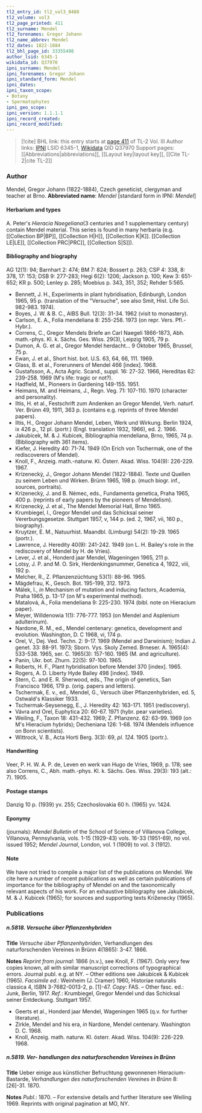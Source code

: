 ```yaml
---
tl2_entry_id: tl2_vol3_0488
tl2_volume: vol3
tl2_page_printed: 411
tl2_surname: Mendel
tl2_forenames: Gregor Johann
tl2_name_abbrev: Mendel
tl2_dates: 1822-1884
tl2_bhl_page_id: 33355498
author_lsid: 6345-1
wikidata_id: Q37970
ipni_surname: Mendel
ipni_forenames: Gregor Johann
ipni_standard_form: Mendel
ipni_dates: 
ipni_taxon_scope: 
- Botany
- Spermatophytes
ipni_geo_scope: 
ipni_version: 1.1.1.1
ipni_record_created: 
ipni_record_modified:
---
```


> [!cite] BHL link: this entry starts at [page 411](https://www.biodiversitylibrary.org/page/33355498) of TL-2 Vol. III
> Author links: [IPNI](https://www.ipni.org/a/6345-1) LSID 6345-1, [Wikidata](https://www.wikidata.org/wiki/Q37970) QID Q37970
> Support pages: [[Abbreviations|abbreviations]], [[Layout key|layout key]], [[Cite TL-2|cite TL-2]]

### Author

Mendel, Gregor Johann (1822-1884), Czech geneticist, clergyman and teacher at Brno. 
**Abbreviated name**: *Mendel* \[standard form in IPNI: *Mendel*\]

#### Herbarium and types

A. Peter's *Hieracia Naegeliana*(3 centuries and 1 supplementary century) contain Mendel material. This series is found in many herbaria (e.g. [[Collection BP|BP]], [[Collection H|H]], [[Collection K|K]]. [[Collection LE|LE]], [[Collection PRC|PRC]], [[Collection S|S]]).

#### Bibliography and biography

AG 12(1): 94; Barnhart 2: 474; BM 7: 824; Bossert p. 263; CSP 4: 338, 8: 378, 17: 153; DSB 9: 277-283; Hegi 6(2): 1206; Jackson p. 100; Kew 3: 651-652; KR p. 500; Lenley p. 285; Moebius p. 343, 351, 352; Rehder 5:565.
- Bennett, J. H., Experiments in plant hybridisation, Edinburgh, London 1965, 95 p. (translation of the "Versuche", see also Smit, Hist. Life Sci. 982-983. 1974).
- Boyes, J. W. & B. C., AIBS Bull. 12(3): 31-34. 1962 (visit to monastery).
- Carlson, E. A., Folia mendeliana 8: 255-258. 1973 (on repr. Vers. Pfl.-Hybr.).
- Correns, C., Gregor Mendels Briefe an Carl Naegeli 1866-1873, Abh. math.-phys. Kl. k. Sächs. Ges. Wiss. 29(3), Leipzig 1905, 79 p.
- Dumon, A. G. et al., Gregor Mendel herdacht... 9 Oktober 1965, Brussel, 75 p.
- Ewan, J. et al., Short hist. bot. U.S. 63, 64, 66, 111. 1969.
- Glass, B. et al., Forerunners of Mendel 466 \[index\]. 1968.
- Gustafsson, A., Acta Agric. Scand., suppl. 16: 27-32. 1966, Hereditas 62: 239-258. 1969 (M's life: tragic or not?).
- Hadfield, M., Pioneers in Gardening 149-155. 1951.
- Heimans, M. and Heimans, J., Regn. Veg. 71: 107-110. 1970 (character and personality).
- Iltis, H. et al., Festschrift zum Andenken an Gregor Mendel, Verh. naturf. Ver. Brünn 49, 1911, 363 p. (contains e.g. reprints of three Mendel papers).
- Iltis, H., Gregor Johann Mendel, Leben, Werk und Wirkung. Berlin 1924, ix 426 p., 12 pl. (portr.) (Engl. translation 1932, 1966), ed. 2. 1966.
- Jakubícek, M. & J. Kubícek, Bibliographia mendeliana, Brno, 1965, 74 p. (Bibliography with 361 items).
- Kiefer, J. Heredity 40: 71-74. 1949 (On Erich von Tschermak, one of the rediscoverers of Mendel).
- Knoll, F., Anzeig. math.-naturw. Kl. Österr. Akad. Wiss. 104(9): 226-229. 1967.
- Krízeneckỳ, J., Gregor Johann Mendel (1822-1884). Texte und Quellen zu seinem Leben und Wirken. Brünn 1965, 198 p. (much biogr. inf., sources, portraits).
- Krízeneckỳ, J. and B. Némec, eds., Fundamenta genetica, Praha 1965, 400 p. (reprints of early papers by the pioneers of Mendelism).
- Krízeneckỳ, J. et al., The Mendel Memorial Hall, Brno 1965.
- Krumbiegel, I., Gregor Mendel und das Schicksal seiner Vererbungsgesetze. Stuttgart 1957, v, 144 p. (ed. 2, 1967, vii, 160 p., biography).
- Kruytzer, E. M., Natuurhist. Maandbl. (Limburg) 54(2): 19-29. 1965 (portr.).
- Lawrence, J. Heredity 40(9): 241-242. 1949 (on L. H. Bailey's role in the rediscovery of Mendel by H. de Vries).
- Lever, J. et al., Honderd jaar Mendel, Wageningen 1965, 211 p.
- Lotsy, J. P. and M. O. Sirk, Herdenkingsnummer, Genetica 4, 1922, viii, 192 p.
- Melcher, R., Z. Pflanzenzüchtung 53(1): 88-96. 1965.
- Mägdefrau, K., Gesch. Bot. 195-199, 312. 1973.
- Málek, I., *in* Mechanism of mutation and inducing factors, Academia, Praha 1965, p. 13-17 (on M's experimental method).
- Matalová, A., Folia mendeliana 9: 225-230. 1974 (bibl. note on Hieracium paper).
- Meyer, Willdenowia 1(1): 776-777. 1953 (on Mendel and Asplenium adulterinum).
- Nardone, R. M., ed., Mendel centenary: genetics, development and evolution. Washington, D. C 1968, vi, 174 p.
- Orel, V., Dej. Ved. Techn. 2: 9-17. 1969 (Mendel and Darwinism); Indian J. genet. 33: 88-91. 1973; Sborn. Vys. Skoly Zemed. Brneser. A. 1965(4): 533-538. 1965, ser. C. 1965(3): 157-160. 1965 (M. and agriculture).
- Panin, Ukr. bot. Zhurn. 22(5): 97-100. 1965.
- Roberts, H. F., Plant hybridisation before Mendel 370 \[index\]. 1965.
- Rogers, A. D. Liberty Hyde Bailey 498 \[index\]. 1949.
- Stern, C. and E. R. Sherwood, eds., The origin of genetics, San Francisco 1966, 179 p. (orig. papers and letters).
- Tschermak, E. v., ed., Mendel, G., Versuch über Pflanzenhybriden, ed. 5, Ostwald's Klassiker 1933.
- Tschermak-Seysenegg, E., J. Heredity 42: 163-171. 1951 (rediscovery).
- Vávra and Orel, Euphytica 20: 60-67. 1971 (hybr. pear varieties).
- Weiling, F., Taxon 18: 431-432. 1969; Z. Pflanzenz. 62: 63-99. 1969 (on M's Hieracium hybrids); Decheniana 126: 1-68. 1974 (Mendels influence on Bonn scientists).
- Wittrock, V. B., Acta Horti Berg. 3(3): 69, *pl. 124.* 1905 (portr.).

#### Handwriting

Veer, P. H. W. A. P. de, Leven en werk van Hugo de Vries, 1969, p. 178; see also Correns, C., Abh. math.-phys. Kl. k. Sächs. Ges. Wiss. 29(3): 193 (alt.: 7). 1905.

#### Postage stamps

Danzig 10 p. (1939) yv. 255; Czechoslovakia 60 h. (1965) yv. 1424.

#### Eponymy

(journals): *Mendel Bulletin* of the School of Science of Villanova College, Villanova, Pennsylvania, vols. 1-15 (1929-43) vols. 16-33 (1951-69), no vol. issued 1952; *Mendel Journal*, London, vol. 1 (1909) to vol. 3 (1912).

#### Note

We have not tried to compile a major list of the publications on Mendel. We cite here a number of recent publications as well as certain publications of importance for the bibliography of Mendel on and the taxonomically relevant aspects of his work. For an exhaustive bibliography see Jakubicek, M. & J. Kubicek (1965); for sources and supporting texts Križenecky (1965).

### Publications

##### n.5818. Versuche über Pflanzenhybriden

**Title**
*Versuche über Pflanzenhybriden*, Verhandlungen des naturforschenden Vereines in Brünn 4(1865): 3-47. 1866.

**Notes**
*Reprint from journal*: 1866 (n.v.), see Knoll, F. (1967). Only very few copies known, all with similar manuscript corrections of typographical errors. Journal publ. e.g. at NY. – Other editions see Jakubícek & Kubícek (1965).
*Facsimile ed*.: Weinheim (J. Cramer) 1960, Historiae naturalis classica 4, ISBN 3-7682-0013-2, p. \[1\]-47. *Copy*: FAS. – Other fasc. ed.: Junk, Berlin, 1917.
*Ref*.: Krumbiegel, Gregor Mendel und das Schicksal seiner Entdeckung. Stuttgart 1957.
- Geerts et al., Honderd jaar Mendel, Wageningen 1965 (q.v. for further literature).
- Zirkle, Mendel and his era, *in* Nardone, Mendel centenary. Washington D. C. 1968.
- Knoll, Anzeig. math. naturw. Kl. österr. Akad. Wiss. 104(9): 226-229. 1968.

##### n.5819. Ver- handlungen des naturforschenden Vereines in Brünn

**Title**
Ueber einige aus künstlicher Befruchtung gewonnenen Hieracium-Bastarde, *Verhandlungen des naturforschenden Vereines in Brünn* 8: \[26\]-31. 1870.

**Notes**
*Publ*.: 1870. – For extensive details and further literature see Weiling 1969. Reprints with original pagination at MO, NY.

